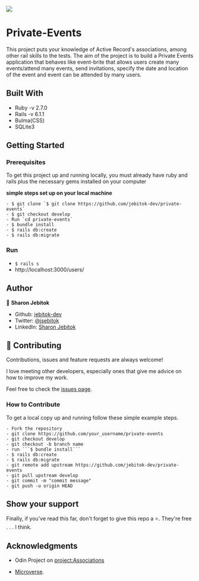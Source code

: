 ![](https://img.shields.io/badge/Microverse-blueviolet)

# Private-Events

<!-- ![screenshot](./app/assets/images/clubhse1.png) -->

This project puts your knowledge of Active Record's associations, among other rail skills to the tests. The aim of the project is to build a Private Events application that behaves like event-brite that allows users create many events/attend many events, send invitations, specify the date and location of the event and event can be attended by many users.

## Built With

- Ruby -v 2.7.0
- Rails -v 6.1.1
- Bulma(CSS)
- SQLite3

## Getting Started

### Prerequisites

To get this project up and running locally, you must already have ruby and rails plus the necessary gems installed on your computer

**simple steps set up on your local machine**

```
- $ git clone `$ git clone https://github.com/jebitok-dev/private-events`
- $ git checkout develop
- Run `cd private-events`
- $ bundle install
- $ rails db:create
- $ rails db:migrate
```

### Run

- `$ rails s `
- http://localhost:3000/users/

## Author

👤 **Sharon Jebitok**

- Github: [jebitok-dev](https://github.com/jebitok-dev)
- Twitter: [@jsebitok](https://twitter.com/jsebitok)
- LinkedIn: [Sharon Jebitok](https://www.linkedin.com/in/sharon-jebitok/)

## 🤝 Contributing

Contributions, issues and feature requests are always welcome!

I love meeting other developers, especially ones that give me advice on how to improve my work.

Feel free to check the [issues page](https://github.com/jebitok-dev/private-events/issues).

### How to Contribute

To get a local copy up and running follow these simple example steps.

````
- Fork the repository
- git clone https://github.com/your_username/private-events
- git checkout develop
- git checkout -b branch name
- run ```$ bundle install```
- $ rails db:create
- $ rails db:migrate
- git remote add upstream https://github.com/jebitok-dev/private-events
- git pull upstream develop
- git commit -m "commit message"
- git push -u origin HEAD
````

## Show your support

Finally, if you've read this far, don't forget to give this repo a ⭐️. They're free . . . I think.

## Acknowledgments

- Odin Project on [project:Associations](https://www.theodinproject.com/courses/ruby-on-rails/lessons/associations)

- [Microverse](https://microverse.org).

<!-- ## 📝 License -->
